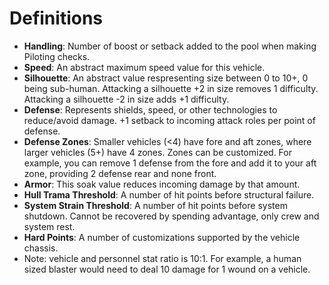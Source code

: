 # Definitions
- <b>Handling</b>: Number of boost or setback added to the pool when making Piloting checks.
- <b>Speed</b>: An abstract maximum speed value for this vehicle.
- <b>Silhouette</b>: An abstract value respresenting size between 0 to 10+, 0 being sub-human. Attacking a silhouette +2 in size removes 1 difficulty. Attacking a silhouette -2 in size adds +1 difficulty.
- <b>Defense</b>: Represents shields, speed, or other technologies to reduce/avoid damage. +1 setback to incoming attack roles per point of defense.
- <b>Defense Zones</b>: Smaller vehicles (<4) have fore and aft zones, where larger vehicles (5+) have 4 zones. Zones can be customized. For example, you can remove 1 defense from the fore and add it to your aft zone, providing 2 defense rear and none front.
- <b>Armor</b>: This soak value reduces incoming damage by that amount.
- <b>Hull Trama Threshold</b>: A number of hit points before structural failure.
- <b>System Strain Threshold</b>: A number of hit points before system shutdown. Cannot be recovered by spending advantage, only crew and system rest.
- <b>Hard Points</b>: A number of customizations supported by the vehicle chassis.
- Note: vehicle and personnel stat ratio is 10:1. For example, a human sized blaster would need to deal 10 damage for 1 wound on a vehicle.